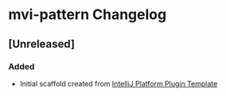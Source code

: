 <!-- Keep a Changelog guide -> https://keepachangelog.com -->

# mvi-pattern Changelog

## [Unreleased]
### Added
- Initial scaffold created from [IntelliJ Platform Plugin Template](https://github.com/JetBrains/intellij-platform-plugin-template)
